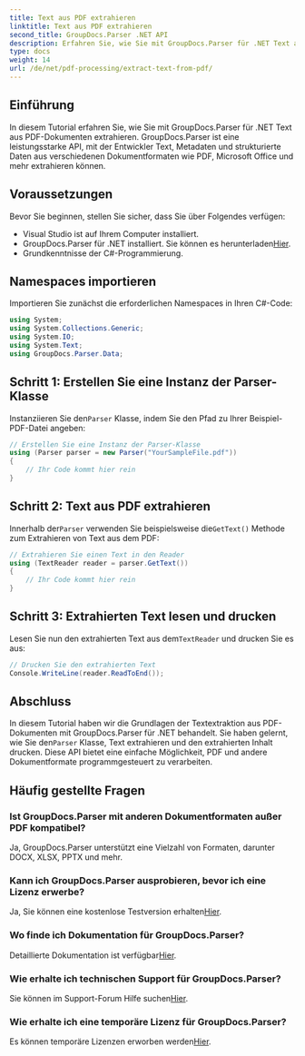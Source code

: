 ```yaml
---
title: Text aus PDF extrahieren
linktitle: Text aus PDF extrahieren
second_title: GroupDocs.Parser .NET API
description: Erfahren Sie, wie Sie mit GroupDocs.Parser für .NET Text aus PDF-Dokumenten extrahieren. Schritt-für-Schritt-Tutorial für Entwickler.
type: docs
weight: 14
url: /de/net/pdf-processing/extract-text-from-pdf/
---
```

## Einführung
In diesem Tutorial erfahren Sie, wie Sie mit GroupDocs.Parser für .NET Text aus PDF-Dokumenten extrahieren. GroupDocs.Parser ist eine leistungsstarke API, mit der Entwickler Text, Metadaten und strukturierte Daten aus verschiedenen Dokumentformaten wie PDF, Microsoft Office und mehr extrahieren können.
## Voraussetzungen
Bevor Sie beginnen, stellen Sie sicher, dass Sie über Folgendes verfügen:
- Visual Studio ist auf Ihrem Computer installiert.
-  GroupDocs.Parser für .NET installiert. Sie können es herunterladen[Hier](https://releases.groupdocs.com/parser/net/).
- Grundkenntnisse der C#-Programmierung.

## Namespaces importieren
Importieren Sie zunächst die erforderlichen Namespaces in Ihren C#-Code:
```csharp
using System;
using System.Collections.Generic;
using System.IO;
using System.Text;
using GroupDocs.Parser.Data;
```
## Schritt 1: Erstellen Sie eine Instanz der Parser-Klasse
 Instanziieren Sie den`Parser` Klasse, indem Sie den Pfad zu Ihrer Beispiel-PDF-Datei angeben:
```csharp
// Erstellen Sie eine Instanz der Parser-Klasse
using (Parser parser = new Parser("YourSampleFile.pdf"))
{
    // Ihr Code kommt hier rein
}
```
## Schritt 2: Text aus PDF extrahieren
 Innerhalb der`Parser` verwenden Sie beispielsweise die`GetText()` Methode zum Extrahieren von Text aus dem PDF:
```csharp
// Extrahieren Sie einen Text in den Reader
using (TextReader reader = parser.GetText())
{
    // Ihr Code kommt hier rein
}
```
## Schritt 3: Extrahierten Text lesen und drucken
 Lesen Sie nun den extrahierten Text aus dem`TextReader` und drucken Sie es aus:
```csharp
// Drucken Sie den extrahierten Text
Console.WriteLine(reader.ReadToEnd());
```

## Abschluss
 In diesem Tutorial haben wir die Grundlagen der Textextraktion aus PDF-Dokumenten mit GroupDocs.Parser für .NET behandelt. Sie haben gelernt, wie Sie den`Parser` Klasse, Text extrahieren und den extrahierten Inhalt drucken. Diese API bietet eine einfache Möglichkeit, PDF und andere Dokumentformate programmgesteuert zu verarbeiten.

## Häufig gestellte Fragen
### Ist GroupDocs.Parser mit anderen Dokumentformaten außer PDF kompatibel?
Ja, GroupDocs.Parser unterstützt eine Vielzahl von Formaten, darunter DOCX, XLSX, PPTX und mehr.
### Kann ich GroupDocs.Parser ausprobieren, bevor ich eine Lizenz erwerbe?
 Ja, Sie können eine kostenlose Testversion erhalten[Hier](https://releases.groupdocs.com/).
### Wo finde ich Dokumentation für GroupDocs.Parser?
 Detaillierte Dokumentation ist verfügbar[Hier](https://reference.groupdocs.com/parser/net/).
### Wie erhalte ich technischen Support für GroupDocs.Parser?
 Sie können im Support-Forum Hilfe suchen[Hier](https://forum.groupdocs.com/c/parser/17).
### Wie erhalte ich eine temporäre Lizenz für GroupDocs.Parser?
 Es können temporäre Lizenzen erworben werden[Hier](https://purchase.groupdocs.com/temporary-license/).